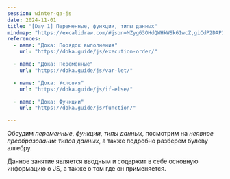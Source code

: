 ```yaml
---
session: winter-qa-js
date: 2024-11-01
title: "[Day 1] Переменные, функции, типы данных"
mindmap: "https://excalidraw.com/#json=MZyg63OHdQWHkWSk61wcZ,giCdP2DAP1_x2Ftxt2CIgg"
references:
  - name: "Дока: Порядок выполнения"
    url: "https://doka.guide/js/execution-order/"

  - name: "Дока: Переменные"
    url: "https://doka.guide/js/var-let/"

  - name: "Дока: Условия"
    url: "https://doka.guide/js/if-else/"

  - name: "Дока: Функции"
    url: "https://doka.guide/js/function/"

---
```


Обсудим *переменные*, *функции*, *типы данных*, посмотрим на *неявное преобразование типов данных*, а также подробно разберем булеву алгебру.

Данное занятие является вводным и содержит в себе основную информацию о JS, а также о том где
он применяется.